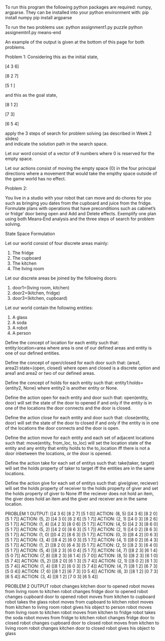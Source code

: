 
To run this program the following python packages are required:
numpy, argparse.  They can be installed into your python environment with:
pip install numpy
pip install argparse

To run the two problems use:
python assignment1.py puzzle 
python assignemtn1.py means-end

An example of the output is given at the bottom of this page for both problems.

Problem 1:
Considering this as the initial state,

[4 3 6]

[8 2 7]

[5 1  ]

and this as the goal state,

[8 1 2]

[7   3]

[6 5 4]

apply the 3 steps of search for problem  solving (as described in Week 2 slides)  
and indicate the solution path in the  search space.

Let our word consist of a vector of 9 numbers where 0 is reserved for the empty space.

Let our actions consist of moving the empty space (0) in the four principal directions
where a movement that would take the empthy space outside of the game world has no effect.

Problem 2:

You live in a studio with your robot that can move and do 
chores for you such as bringing you dates from the 
cupboard and juice from the fridge. Formulate plans with 
operations that have preconditions such as cabinet’s or 
fridge’ door being open and Add and Delete effects. 
Exemplify one plan using both Means‐End analysis and 
the three steps of search for problem solving. 

State Space Formulation

Let our world consist of four discrete areas mainly:
1. The fridge
2. The cupboard
3. The kitchen
4. The living room

Let our discrete areas be joined by the following doors:
1. door1=(living room, kitchen)
2. door2=(kitchen, fridge)
3. door3=(kitchen, cupboard)

Let our world contain the following entities: 
1. A glass
2. A soda
3. A robot
4. A person

Define the concept of location for each entity such that:
entity:location=area where area is one of our defined areas and
entity is one of our defined entities.

Define the concept of open/closed for each door such that:
(area1, area2):state={open, closed} where open and closed is
a discrete option and area1 and area2 or two of our defined areas.

Define the concept of holds for each entity such that:
entity1:holds={entity2, None} where entity2 is another entity or None.

Define the action open for each entity and door such that:
open(entity, door) will set the state of the door to opened if and only if
the entity is in one of the locations the door connects and the door is closed.

Define the action close for each entity and door such that:
close(entity, door) will set the state of the door to closed if and only if
the entity is in one of the locations the door connects and the door is open.

Define the action move for each entity and each set of adjacent locations such that:
move(entity, from_loc, to_loc) will set the location state of the entity and any entity that entity holds to the to_location iff there is not a door inbetween the locations, or the door is opened.

Define the action take for each set of entitys such that:
take(taker, target) will set the holds property of taker to target iff the entities
are in the same locations.

Define the action give for each set of entitys such that:
give(giver, reciever) will set the holds property of receiver to the holds property of giver and set the holds property of giver to None iff the reciever does not hold an item, the giver does hold an item and the giver and receiver are in the same location.

PROBLEM 1 OUTPUT:
[[4 3 6]
 [8 2 7]
 [5 1 0]]
ACTION:  (8, 5)
[[4 3 6]
 [8 2 0]
 [5 1 7]]
ACTION:  (5, 2)
[[4 3 0]
 [8 2 6]
 [5 1 7]]
ACTION:  (2, 1)
[[4 0 3]
 [8 2 6]
 [5 1 7]]
ACTION:  (1, 4)
[[4 2 3]
 [8 0 6]
 [5 1 7]]
ACTION:  (4, 5)
[[4 2 3]
 [8 6 0]
 [5 1 7]]
ACTION:  (5, 2)
[[4 2 0]
 [8 6 3]
 [5 1 7]]
ACTION:  (2, 1)
[[4 0 2]
 [8 6 3]
 [5 1 7]]
ACTION:  (1, 0)
[[0 4 2]
 [8 6 3]
 [5 1 7]]
ACTION:  (0, 3)
[[8 4 2]
 [0 6 3]
 [5 1 7]]
ACTION:  (3, 4)
[[8 4 2]
 [6 0 3]
 [5 1 7]]
ACTION:  (4, 1)
[[8 0 2]
 [6 4 3]
 [5 1 7]]
ACTION:  (1, 2)
[[8 2 0]
 [6 4 3]
 [5 1 7]]
ACTION:  (2, 5)
[[8 2 3]
 [6 4 0]
 [5 1 7]]
ACTION:  (5, 4)
[[8 2 3]
 [6 0 4]
 [5 1 7]]
ACTION:  (4, 7)
[[8 2 3]
 [6 1 4]
 [5 0 7]]
ACTION:  (7, 8)
[[8 2 3]
 [6 1 4]
 [5 7 0]]
ACTION:  (8, 5)
[[8 2 3]
 [6 1 0]
 [5 7 4]]
ACTION:  (5, 2)
[[8 2 0]
 [6 1 3]
 [5 7 4]]
ACTION:  (2, 1)
[[8 0 2]
 [6 1 3]
 [5 7 4]]
ACTION:  (1, 4)
[[8 1 2]
 [6 0 3]
 [5 7 4]]
ACTION:  (4, 7)
[[8 1 2]
 [6 7 3]
 [5 0 4]]
ACTION:  (7, 6)
[[8 1 2]
 [6 7 3]
 [0 5 4]]
ACTION:  (6, 3)
[[8 1 2]
 [0 7 3]
 [6 5 4]]
ACTION:  (3, 4)
[[8 1 2]
 [7 0 3]
 [6 5 4]]

PROBLEM 2 OUTPUT 
robot changes kitchen door to opened
robot moves from living room to kitchen
robot changes fridge door to opened
robot changes cupboard door to opened
robot moves from kitchen to cupboard
robot takes the glass
robot moves from cupboard to kitchen
robot moves from kitchen to living room
robot gives his object to person
robot moves from living room to kitchen
robot moves from kitchen to fridge
robot takes the soda
robot moves from fridge to kitchen
robot changes fridge door to closed
robot changes cupboard door to closed
robot moves from kitchen to living room
robot changes kitchen door to closed
robot gives his object to glass
